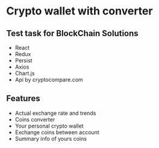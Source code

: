 # Crypto wallet with converter

## Test task for BlockChain Solutions

- React
- Redux
- Persist
- Axios
- Chart.js
- Api by cryptocompare.com

## Features

- Actual exchange rate and trends
- Coins converter
- Your personal crypto wallet
- Exchange coins between account
- Summary info of yours coins